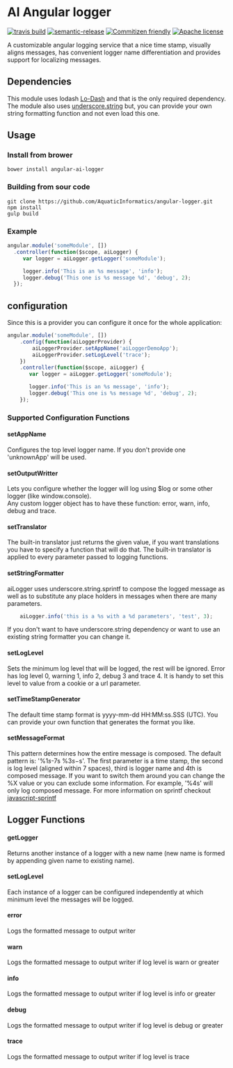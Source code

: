 # AI Angular logger
[![travis build](https://img.shields.io/travis/AquaticInformatics/angular-logger.svg)](https://travis-ci.org/AquaticInformatics/angular-logger)
[![semantic-release](https://img.shields.io/badge/%20%20%F0%9F%93%A6%F0%9F%9A%80-semantic--release-e10079.svg)](https://github.com/semantic-release/semantic-release)
[![Commitizen friendly](https://img.shields.io/badge/commitizen-friendly-brightgreen.svg)](http://commitizen.github.io/cz-cli/)
[![Apache license](http://img.shields.io/badge/license-APACHE2-blue.svg)](http://www.apache.org/licenses/LICENSE-2.0)

A customizable angular logging service that a nice time stamp, visually aligns messages, has convenient logger name differentiation and provides support for localizing messages.

## Dependencies
This module uses lodash [Lo-Dash](https://github.com/lodash/lodash) and that is the only required dependency.  The module also uses [underscore.string](https://github.com/epeli/underscore.string) but, you can provide your own string formatting function and not even load this one.

## Usage

### Install from brower
    bower install angular-ai-logger

### Building from sour code
    git clone https://github.com/AquaticInformatics/angular-logger.git
    npm install
    gulp build


### Example
```javascript
angular.module('someModule', [])
  .controller(function($scope, aiLogger) {
     var logger = aiLogger.getLogger('someModule');

     logger.info('This is an %s message', 'info');
     logger.debug('This one is %s message %d', 'debug', 2);
  });
```

## configuration

Since this is a provider you can configure it once for the whole application:

```javascript
angular.module('someModule', [])
    .config(function(aiLoggerProvider) {
        aiLoggerProvider.setAppName('aiLoggerDemoApp');
        aiLoggerProvider.setLogLevel('trace');
    })
    .controller(function($scope, aiLogger) {
       var logger = aiLogger.getLogger('someModule');

       logger.info('This is an %s message', 'info');
       logger.debug('This one is %s message %d', 'debug', 2);
    });
```


### Supported Configuration Functions

#### setAppName
Configures the top level logger name.  If you don't provide one 'unknownApp' will be used.

#### setOutputWritter
Lets you configure whether the logger will log using $log or some other logger (like window.console).  
Any custom logger object has to have these function: error, warn, info, debug and trace.

#### setTranslator
The built-in translator just returns the given value, if you want translations you have to specify a function that will do that.  The built-in translator is applied to every parameter passed to logging functions.

#### setStringFormatter
aiLogger uses underscore.string.sprintf to compose the logged message as well as to substitute any place holders in messages when there are many parameters.

```javascript
    aiLogger.info('this is a %s with a %d parameters', 'test', 3);
```
If you don't want to have underscore.string dependency or want to use an existing string formatter you can change it.

#### setLogLevel
Sets the minimum log level that will be logged, the rest will be ignored.  Error has log level 0, warning 1, info 2, debug 3 and trace 4.  It is handy to set this level to value from a cookie or a url parameter.

#### setTimeStampGenerator
The default time stamp format is yyyy-mm-dd HH:MM:ss.SSS (UTC).  You can provide your own function that generates the format you like.

#### setMessageFormat
This pattern determines how the entire message is composed.  The default pattern is: '%1$s  %2$-7s  %3$s - %4$s'.
The first parameter is a time stamp, the second is log level (aligned within 7 spaces), third is logger name and 4th is composed message.  If you want to switch them around you can change the %X value or you can exclude some information.  For example, '%4s' will only log composed message.  For more information on sprintf checkout
[javascript-sprintf](http://www.diveintojavascript.com/projects/javascript-sprintf)

## Logger Functions

#### getLogger
Returns another instance of a logger with a new name (new name is formed by appending given name to existing name).  

#### setLogLevel
Each instance of a logger can be configured independently at which minimum level the messages will be logged.

#### error
Logs the formatted message to output writer

#### warn
Logs the formatted message to output writer if log level is warn or greater

#### info
Logs the formatted message to output writer if log level is info or greater

#### debug
Logs the formatted message to output writer if log level is debug or greater

#### trace
Logs the formatted message to output writer if log level is trace
